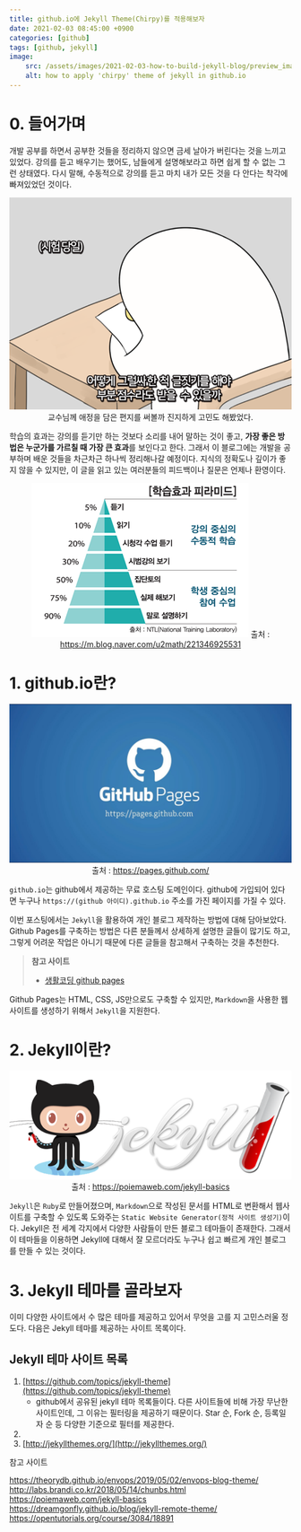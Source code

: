 ```yaml
---
title: github.io에 Jekyll Theme(Chirpy)를 적용해보자
date: 2021-02-03 08:45:00 +0900
categories: [github]
tags: [github, jekyll]
image:
    src: /assets/images/2021-02-03-how-to-build-jekyll-blog/preview_image.png
    alt: how to apply 'chirpy' theme of jekyll in github.io
---
```


# 0. 들어가며

개발 공부를 하면서 공부한 것들을 정리하지 않으면 금세 날아가 버린다는 것을 느끼고 있었다. 강의를 듣고 배우기는 했어도, 남들에게 설명해보라고 하면 쉽게 할 수 없는 그런 상태였다. 다시 말해, 수동적으로 강의를 듣고 마치 내가 모든 것을 다 안다는 착각에 빠져있었던 것이다. 

<p align="center">
    <img class="post-img" src="/assets/images/2021-02-03-how-to-build-jekyll-blog/cheese_duck.png" alt="공부를 했어도 시험지에는 답을 쓸 수가 없다">
    <span align="center" class="post-img-caption">교수님께 애정을 담은 편지를 써볼까 진지하게 고민도 해봤었다.</span>
</p>

학습의 효과는 강의를 듣기만 하는 것보다 소리를 내어 말하는 것이 좋고, **가장 좋은 방법은 누군가를 가르칠 때 가장 큰 효과**를 보인다고 한다. 그래서 이 블로그에는 개발을 공부하며 배운 것들을 차근차근 하나씩 정리해나갈 예정이다. 지식의 정확도나 깊이가 좋지 않을 수 있지만, 이 글을 읽고 있는 여러분들의 피드백이나 질문은 언제나 환영이다.

<p align="center">
    <img class="post-img" src="/assets/images/2021-02-03-how-to-build-jekyll-blog/learning_pyramid.png" alt="학습효과 피라미드">
    <span align="center" class="post-img-caption">출처 : <a href="https://m.blog.naver.com/u2math/221346925531">https://m.blog.naver.com/u2math/221346925531</a></span>
</p>

# 1. github.io란?

<p align="center">
    <img class="post-img" src="/assets/images/2021-02-03-how-to-build-jekyll-blog/github_pages.jpg" alt="github pages">
    <span align="center" class="post-img-caption">출처 : <a href="https://pages.github.com/">https://pages.github.com/</a></span>
</p>


`github.io`는 github에서 제공하는 무료 호스팅 도메인이다. github에 가입되어 있다면 누구나 `https://(github 아이디).github.io` 주소를 가진 페이지를 가질 수 있다.

이번 포스팅에서는 `Jekyll`을 활용하여 개인 블로그 제작하는 방법에 대해 담아보았다. Github Pages를 구축하는 방법은 다른 분들께서 상세하게 설명한 글들이 많기도 하고, 그렇게 어려운 작업은 아니기 때문에 다른 글들을 참고해서 구축하는 것을 추천한다. 

> **참고 사이트**
> - [생활코딩 github pages](https://opentutorials.org/course/3084/18891)

Github Pages는 HTML, CSS, JS만으로도 구축할 수 있지만, `Markdown`을 사용한 웹 사이트를 생성하기 위해서 `Jekyll`을 지원한다. 

# 2. Jekyll이란?

<p align="center">
    <img class="post-img" src="/assets/images/2021-02-03-how-to-build-jekyll-blog/jekyll.png" alt="Jekyll">
    <span align="center" class="post-img-caption">출처 : <a href="https://poiemaweb.com/jekyll-basics">https://poiemaweb.com/jekyll-basics</a></span>
</p>

`Jekyll`은 `Ruby`로 만들어졌으며, `Markdown`으로 작성된 문서를 HTML로 변환해서 웹사이트를 구축할 수 있도록 도와주는 `Static Website Generator(정적 사이트 생성기)`이다. Jekyll은 전 세계 각지에서 다양한 사람들이 만든 블로그 테마들이 존재한다. 그래서 이 테마들을 이용하면 Jekyll에 대해서 잘 모르더라도 누구나 쉽고 빠르게 개인 블로그를 만들 수 있는 것이다. 

# 3. Jekyll 테마를 골라보자

이미 다양한 사이트에서 수 많은 테마를 제공하고 있어서 무엇을 고를 지 고민스러울 정도다. 다음은 Jekyll 테마를 제공하는 사이트 목록이다. 

## Jekyll 테마 사이트 목록

1. [https://github.com/topics/jekyll-theme](https://github.com/topics/jekyll-theme)
   - github에서 공유된 jekyll 테마 목록들이다. 다른 사이트들에 비해 가장 무난한 사이트인데, 그 이유는 필터링을 제공하기 때문이다. Star 순, Fork 순, 등록일자 순 등 다양한 기준으로 필터를 제공한다. 
2. 
3. [http://jekyllthemes.org/](http://jekyllthemes.org/)




참고 사이트

https://theorydb.github.io/envops/2019/05/02/envops-blog-theme/
http://labs.brandi.co.kr/2018/05/14/chunbs.html
https://poiemaweb.com/jekyll-basics
https://dreamgonfly.github.io/blog/jekyll-remote-theme/
https://opentutorials.org/course/3084/18891